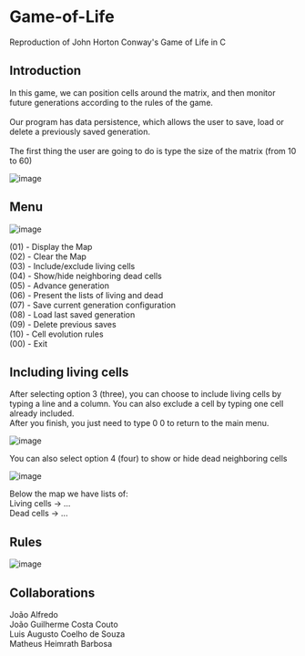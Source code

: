 # Game-of-Life
Reproduction of John Horton Conway's Game of Life in C

## Introduction
<p>
  In this game, we can position cells around the matrix, and then monitor future generations according to the rules of the game. </br></br>
  Our program has data persistence, which allows the user to save, load or delete a previously saved generation. </br></br>
  The first thing the user are going to do is type the size of the matrix (from 10 to 60)
</p>

  ![image](https://github.com/user-attachments/assets/2dadf02b-4ac6-4f12-9bc1-2449b4b3d333)

## Menu
  ![image](https://github.com/user-attachments/assets/6c993f57-075f-4e22-89a3-753a014733ec)

  (01) - Display the Map  </br>
  (02) - Clear the Map  </br>
  (03) - Include/exclude living cells  </br>
  (04) - Show/hide neighboring dead cells  </br>
  (05) - Advance generation  </br>
  (06) - Present the lists of living and dead  </br>
  (07) - Save current generation configuration  </br>
  (08) - Load last saved generation  </br>
  (09) - Delete previous saves  </br>
  (10) - Cell evolution rules  </br>
  (00) - Exit  </br>

## Including living cells
  <p>
    After selecting option 3 (three), you can choose to include living cells by typing a line and a column. You can also exclude a cell by typing one cell already included. </br>
    After you finish, you just need to type 0 0 to return to the main menu.
  </p>
  
  ![image](https://github.com/user-attachments/assets/33c36ef1-8f6f-4eab-b412-852228442f6c)

  You can also select option 4 (four) to show or hide dead neighboring cells

  ![image](https://github.com/user-attachments/assets/aad8dcbd-1471-46b5-a58c-a15ff45cafd3)

  Below the map we have lists of: </br>
  Living cells -> ... </br>
  Dead cells -> ... </br>

## Rules
  ![image](https://github.com/user-attachments/assets/6e458498-50a4-44c0-b048-e86015ecf074)

## Collaborations 
  João Alfredo </br>
  João Guilherme Costa Couto </br>
  Luis Augusto Coelho de Souza </br>
  Matheus Heimrath Barbosa </br>

